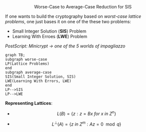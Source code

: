 <center>Worse-Case to Average-Case Reduction for SIS</center>

If one wants to build the cryptography based on *worst-case lattice problems*, one just bases it on one of the these two problems:

- Small Integer Solution (**SIS**) Problem
- Learning With Erroes (**LWE**) Problem

*PostScript: Minicrypt &rarr; one of the 5 worlds of impagliazzo*

```mermaid
graph TB;
subgraph worse-case
LP(Lattice Problems)
end
subgraph average-case
SIS(Small Integer Solution, SIS)
LWE(Learning With Errors, LWE)
end
LP-->SIS
LP-->LWE
```



**Representing Lattices**:

- $$L(B) = \{z: z = Bx\ for\ x\ in\ Z^n\}$$

- $$L^{\perp}(A) = \{z\ in\ Z^m:Az = 0 \mod q\}$$

 
